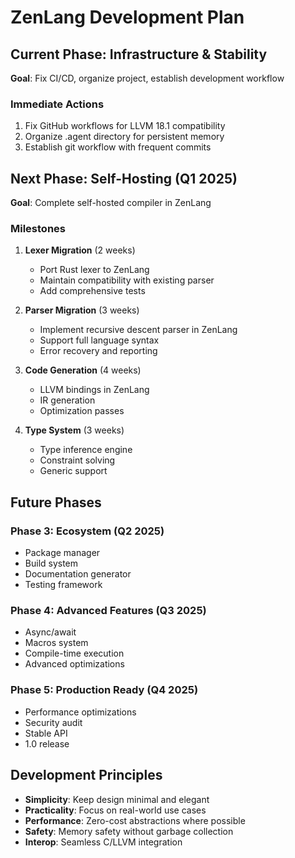 # ZenLang Development Plan

## Current Phase: Infrastructure & Stability
**Goal**: Fix CI/CD, organize project, establish development workflow

### Immediate Actions
1. Fix GitHub workflows for LLVM 18.1 compatibility
2. Organize .agent directory for persistent memory
3. Establish git workflow with frequent commits

## Next Phase: Self-Hosting (Q1 2025)
**Goal**: Complete self-hosted compiler in ZenLang

### Milestones
1. **Lexer Migration** (2 weeks)
   - Port Rust lexer to ZenLang
   - Maintain compatibility with existing parser
   - Add comprehensive tests

2. **Parser Migration** (3 weeks)
   - Implement recursive descent parser in ZenLang
   - Support full language syntax
   - Error recovery and reporting

3. **Code Generation** (4 weeks)
   - LLVM bindings in ZenLang
   - IR generation
   - Optimization passes

4. **Type System** (3 weeks)
   - Type inference engine
   - Constraint solving
   - Generic support

## Future Phases

### Phase 3: Ecosystem (Q2 2025)
- Package manager
- Build system
- Documentation generator
- Testing framework

### Phase 4: Advanced Features (Q3 2025)
- Async/await
- Macros system
- Compile-time execution
- Advanced optimizations

### Phase 5: Production Ready (Q4 2025)
- Performance optimizations
- Security audit
- Stable API
- 1.0 release

## Development Principles
- **Simplicity**: Keep design minimal and elegant
- **Practicality**: Focus on real-world use cases
- **Performance**: Zero-cost abstractions where possible
- **Safety**: Memory safety without garbage collection
- **Interop**: Seamless C/LLVM integration